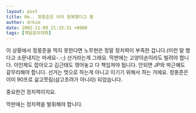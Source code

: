 ```yaml
---
layout: post
title: Re.. 정몽준은 이미 항복했다고 봄
author: drkim
date: 2002-11-09 21:33:31 +0900
tags: [깨달음의대화]
---
```

이 상황에서 정몽준을 먹지 못한다면 노무현은 정말 정치력이 부족한 겁니다.(이런 말 했다고 소문내지는 마세요-.-;) 선거라는게 그래요. 막판에는 고양이손이라도 빌려야 합니다. 이인제도 잡아오고 김근태도 엮어놓고 다 책임져야 됩니다. 안되면 JP와 박근혜도 갈무리해야 합니다. 선거는 멋으로 하는게 아니고 이기기 위해서 하는 거에요. 정몽준은 이미 90프로 삶고쪼림(삼고초려가 아니라) 되었습니다.
  

  
중요한건 정치력이지요.
  
막판에는 정치력을 발휘해야 합니다.